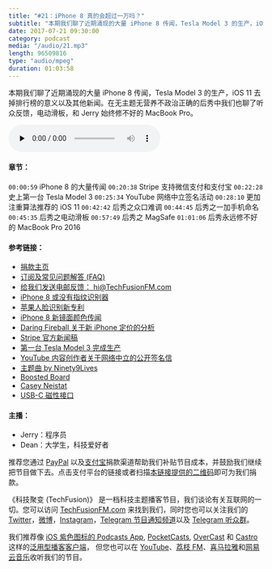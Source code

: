 ```yaml
---
title: "#21：iPhone 8 真的会超过一万吗？"
subtitle: "本期我们聊了近期涌现的大量 iPhone 8 传闻，Tesla Model 3 的生产，iOS 11 去掉排行榜的意义以及其他新闻。在无主题无营养不政治正确的后秀中我们也聊了听众反馈，电动滑板，和 Jerry 始终修不好的 MacBook Pro。"
date: 2017-07-21 09:30:00
category: podcast
media: "/audio/21.mp3"
length: 96509816 
type: "audio/mpeg"
duration: 01:03:58
---
```


本期我们聊了近期涌现的大量 iPhone 8 传闻，Tesla Model 3 的生产，iOS 11 去掉排行榜的意义以及其他新闻。在无主题无营养不政治正确的后秀中我们也聊了听众反馈，电动滑板，和 Jerry 始终修不好的 MacBook Pro。

<audio class="audioPlayer" controls preload="none" src="https://techfusionfm.com/audio/21.mp3"></audio>

#### 章节：
```00:00:59``` iPhone 8 的大量传闻
```00:20:38``` Stripe 支持微信支付和支付宝
```00:22:28``` 史上第一台 Tesla Model 3 
```00:25:34``` YouTube 网络中立签名活动
```00:28:10``` 更加注重算法推荐的 iOS 11
```00:42:42``` 后秀之众口难调
```00:44:45``` 后秀之一加手机命名
```00:45:35``` 后秀之电动滑板
```00:57:49``` 后秀之 MagSafe
```01:01:06``` 后秀永远修不好的 MacBook Pro 2016

#### 参考链接：
- [捐款主页](https://techfusionfm.com/donate)
- [订阅及常见问题解答 (FAQ)](https://techfusionfm.com/faq)
- [给我们发送电邮反馈： hi@TechFusionFM.com](mailto:hi@techfusionfm.com)
- [iPhone 8 或没有指纹识别器](https://9to5mac.com/2017/07/11/barrons-iphone-8-touch-id/ )
- [苹果人脸识别新专利](https://techcrunch.com/2017/07/06/this-apple-patent-could-describe-facial-recognition-for-the-next-iphone)
- [iPhone 8 新镜面颜色传闻](https://9to5mac.com/2017/07/11/iphone-mirror-casing-no-scratching-patents/)
- [Daring Fireball 关于新 iPhone 定价的分析](https://daringfireball.net/2017/07/speculation_on_new_iphone_pricing)
- [Stripe 官方新闻稿](https://stripe.com/blog/hong-kong)
- [第一台 Tesla Model 3 完成生产](https://techcrunch.com/2017/07/09/take-a-look-at-the-very-first-production-tesla-model-3/)
- [YouTube 内容创作者关于网络中立的公开签名信](https://internetcreatorsguild.com/net-neutrality)
- [主题曲 by Ninety9Lives](http://99l.tv/BleedingThroughYU)
- [Boosted Board](https://boostedboards.com/)
- [Casey Neistat](https://www.youtube.com/user/caseyneistat)
- [USB-C 磁性接口](http://appleinsider.com/articles/17/07/11/magsafe-replacement-comes-to-apples-15-macbook-pro-with-vinpok-bolt-s-usb-c-adapter)

#### 主播：
- Jerry：程序员
- Dean：大学生，科技爱好者

推荐您通过 [PayPal](https://paypal.me/techfusionfm/5) 以及[支付宝](HTTPS://QR.ALIPAY.COM/FKX09288AJOENI0MVZXM12)捐款渠道帮助我们补贴节目成本，并鼓励我们继续把节目做下去。点击支付平台的链接或者扫描[本链接提供的二维码](https://techfusionfm.com/images/QR.JPG)即可为我们捐款。

《科技聚变 (TechFusion)》 是一档科技主题播客节目，我们谈论有关互联网的一切。您可以访问 [TechFusionFM.com](https://TechFusionFM.com) 来找到我们，同时您也可以关注我们的 [Twitter](http://twitter.com/TechFusionFM)，[微博](https://TechFusionFM.com/images/Weibo-Icon-BW.svg)，[Instagram](http://instagram.com/TechFusionFM)，[Telegram 节目通知频道](https://t.me/TechFusionFM)以及 [Telegram 听众群](https://t.me/TechFusionChat)。

我们推荐像 [iOS 紫色图标的 Podcasts App](https://itunes.apple.com/cn/podcast/id1202658654), [PocketCasts](http://pca.st/podcast/28fcd200-cc7c-0134-10da-25324e2a541d), [OverCast](https://overcast.fm) 和 [Castro](http://supertop.co/castro/) 这样的[泛用型播客客户端](https://techfusionfm.com/faq)， 但您也可以在 [YouTube](https://www.youtube.com/channel/UC6uvHf21Tjm5lepw6P2Ki-Q)、[荔枝 FM](https://www.lizhi.fm/1494013/)、[喜马拉雅](http://www.ximalaya.com/72456289/album/6648521)和[网易云音乐](http://music.163.com/#/djradio?id=347498120)收听我们的节目。

